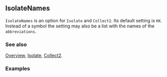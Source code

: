 ## IsolateNames

`IsolateNames` is an option for `Isolate` and `Collect2`. Its default setting is `KK`. Instead of a symbol the setting may also be a list with the names of the `abbreviations`.

### See also

[Overview](Extra/FeynCalc.md), [Isolate](Isolate.md), [Collect2](Collect2.md).

### Examples